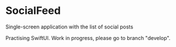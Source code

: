# SocialFeed
Single-screen application with the list of social posts

Practising SwiftUI. Work in progress, please go to branch "develop".
